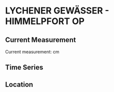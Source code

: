 # LYCHENER GEWÄSSER - HIMMELPFORT OP

## Current Measurement

Current measurement: <Value topic="rivers/pegel-online/LyG/HIMMELPFORT_OP/measurementValue"/> cm

## Time Series

<TimeSeries topic="rivers/pegel-online/LyG/HIMMELPFORT_OP/measurementValue" period="week" />

## Location

<WorldMap>
  <Marker lat="53.177454332636174" lon="13.230635405470279" labelTopic="rivers/pegel-online/LyG/HIMMELPFORT_OP" />
</WorldMap>
